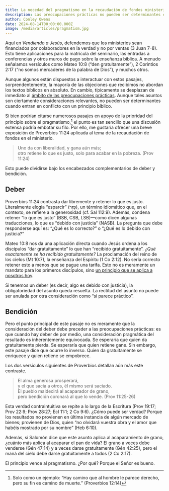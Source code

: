 ```yaml
---
title: La necedad del pragmatismo en la recaudación de fondos ministerial
description: Las preocupaciones prácticas no pueden ser determinantes cuando entran en conflicto con un principio bíblico.
author: Conley Owens
date: 2024-08-14T00:00:00.000Z
image: /media/articles/pragmatism.jpg
---
```



Aquí en _Vendiendo a Jesús_, defendemos que los ministerios sean financiados por colaboradores en la verdad y no por ventas (3 Juan 7-8). Esto tiene aplicaciones para la matrícula del seminario, las entradas a conferencias y otros muros de pago sobre la enseñanza bíblica. A menudo señalamos versículos como Mateo 10:8 (“den gratuitamente”), 2 Corintios 2:17 (“no somos mercaderes de la palabra de Dios”), y muchos otros.

Aunque algunos están dispuestos a interactuar con estos pasajes, sorprendentemente, la mayoría de las objeciones que recibimos no abordan los textos bíblicos en absoluto. En cambio, típicamente se desplazan de inmediato al [ámbito de las preocupaciones prácticas](https://sellingjesus.org/learn/conversations#topic-2). Aunque tales asuntos son ciertamente consideraciones relevantes, no pueden ser determinantes cuando entran en conflicto con un principio bíblico.

Si bien podrían citarse numerosos pasajes en apoyo de la prioridad del principio sobre el pragmatismo,[^1] el punto es tan sencillo que una discusión extensa podría embotar su filo. Por ello, me gustaría ofrecer una breve exposición de Proverbios 11:24 aplicada al tema de la recaudación de fondos en el ministerio.


> Uno da con liberalidad, y gana aún más;\
> otro retiene lo que es justo, solo para acabar en la pobreza. (Prov 11:24)

Esto puede dividirse bajo los encabezados complementarios de deber y bendición.


## Deber

Proverbios 11:24 contrasta dar libremente y retener lo que es justo. Literalmente elogia “esparcir” (פָזַר), un término idiomático que, en el contexto, se refiere a la generosidad (cf. Sal 112:9). Además, condena retener “lo que es justo” (BSB, CSB, LSB)—como dicen algunas traducciones, lo que es “debido con justicia” (NASB). La pregunta que debe responderse aquí es: “¿Qué es lo correcto?” o “¿Qué es lo debido con justicia?”

Mateo 10:8 nos da una aplicación directa cuando Jesús ordena a los discípulos “dar gratuitamente” lo que han “recibido gratuitamente”. _¿Qué exactamente se ha recibido gratuitamente?_ La proclamación del reino de los cielos (Mt 10:7), la enseñanza del Espíritu (1 Co 2:12). No sería correcto retener esto a menos que se pague una tarifa. Esto no es meramente un mandato para los primeros discípulos, sino [un principio que se aplica a nosotros hoy](https://sellingjesus.org/articles/freely-give-today).

Si tenemos un deber (es decir, algo es debido con justicia), la obligatoriedad del asunto queda resuelta. La rectitud del asunto no puede ser anulada por otra consideración como “si parece práctico”.


## Bendición

Pero el punto principal de este pasaje no es meramente que la consideración del deber debe preceder a las preocupaciones prácticas: es que cuando hay deber de por medio, una consideración pragmática del resultado es inherentemente equivocada. Se esperaría que quien da gratuitamente pierda. Se esperaría que quien retiene gane. Sin embargo, este pasaje dice que ocurre lo inverso. Quien da gratuitamente se enriquece y quien retiene se empobrece.

Los dos versículos siguientes de Proverbios detallan aún más este contraste.


> El alma generosa prosperará, \
> y el que sacia a otros, él mismo será saciado. \
> El pueblo maldecirá al acaparador de grano, \
> pero bendición coronará al que lo vende. (Prov 11:25-26)

Esta verdad contraintuitiva se repite a lo largo de la Escritura (Prov 19:17; Prov 22:9; Prov 28:27; Ecl 11:1; 2 Co 9:6). ¿Cómo puede ser verdad? Porque los resultados no provienen en última instancia de algún mercado de bienes; provienen de Dios, quien “no olvidará vuestra obra y el amor que habéis mostrado por su nombre” (Heb 6:10).

Además, si Salomón dice que este asunto aplica al acaparamiento de grano, ¿cuánto más aplica al acaparar el pan de vida? El grano a veces debe venderse (Gén 47:14) y a veces darse gratuitamente (Gén 42:25), pero el maná del cielo debe darse gratuitamente a todos (2 Co 2:17).

El principio vence al pragmatismo. ¿Por qué? Porque el Señor es bueno.


[^1]: Solo como un ejemplo: “Hay camino que al hombre le parece derecho, pero su fin es camino de muerte.” (Proverbios 12:14)
